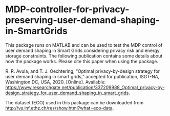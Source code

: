 # MDP-controller-for-privacy-preserving-user-demand-shaping-in-SmartGrids
 
This package runs on MATLAB and can be used to test the MDP control of user demand shaping in Smart Grids considering privacy risk and energy storage constraints. The following publication contains some details about how the package works. Please cite this paper when using the package.

R. R. Avula, and T. J. Oechtering, “Optimal privacy-by-design strategy for user demand shaping in smart grids,” accepted for publication, ISGT-NA, Washington DC, USA, 2020. [Online]. Available: https://www.researchgate.net/publication/337209988_Optimal_privacy-by-design_strategy_for_user_demand_shaping_in_smart_grids.

The dataset (ECO) used in this package can be downloaded from http://vs.inf.ethz.ch/res/show.html?what=eco-data.

